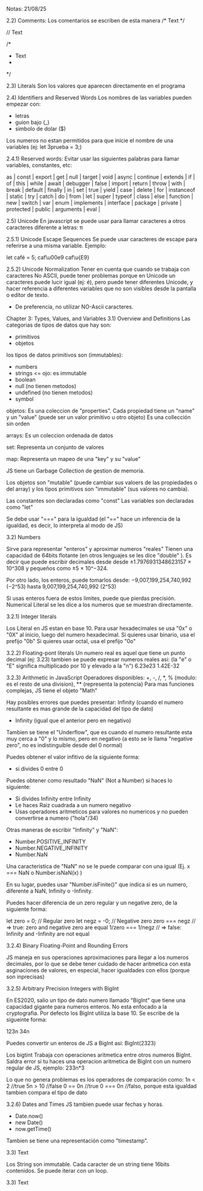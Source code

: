 Notas: 21/08/25

2.2) Comments:
Los comentarios se escriben de esta manera
/* Text */

// Text

/* 
 * Text
 *
 */

 2.3) Literals
 Son los valores que aparecen directamente en el programa

 2.4) Identifiers and Reserved Words
 Los nombres de las variables pueden empezar con:
 - letras
 - guion bajo (_)
 - simbolo de dolar ($)

 Los numeros no estan permitidos para que inicie el nombre de una variables (ej: let 3prueba = 3;)


2.4.1) Reserved words:
Evitar usar las siguientes palabras para llamar variables, constantes, etc:

as | const | export | get | null | target | void |
async | continue | extends | if | of | this | while |
await | debugger | false | import | return | throw | with |
break | default | finally | in | set | true | yield |
case | delete | for | instanceof | static | try |
catch | do | from | let | super | typeof |
class | else | function | new | switch | var |
enum | implements | interface | package | private | protected | public |
arguments | eval |

2.5) Unicode
En javascript se puede usar para llamar caracteres a otros caracteres diferente a letras: π 

2.5.1) Unicode Escape Sequences
Se puede usar caracteres de escape para referirse a una misma variable. Ejemplo:

let café = 5;
caf\u00e9
caf\u{E9}


2.5.2) Unicode Normalization
Tener en cuenta que cuando se trabaja con caracteres No ASCII, puede tener problemas porque en Unicode un caracteres puede lucir igual (ej: é), pero puede tener diferentes Unicode, y hacer referencia a diferentes variables que no son visibles desde la pantalla o editor de texto.
- De preferencia, no utilizar NO-Ascii caracteres.


Chapter 3: Types, Values, and Variables
3.1) Overview and Definitions
Las categorias de tipos de datos que hay son:
- primitivos
- objetos

los tipos de datos primitivos son (immutables):
- numbers
- strings <= ojo: es immutable
- boolean
- null (no tienen metodos)
- undefined (no tienen metodos)
- symbol

objetos:
 Es una coleccion de "properties". Cada propiedad tiene un "name" y un "value" (puede ser un valor primitivo u otro objeto) 
 Es una collección sin orden

arrays:
 Es un coleccion ordenada de datos

set:
 Representa un conjunto de valores

map:
 Representa un mapeo de una "key" y su "value"


JS tiene un Garbage Collection de gestion de memoria.

Los objetos son "mutable" (puede cambiar sus valoers de las propiedades o del array) y los tipos primitivos son "immutable" (sus valores no cambia).

Las constantes son declaradas como "const"
Las variables son declaradas como "let"

Se debe usar "===" para la igualdad (el "==" hace un inferencia de la igualdad, es decir, lo interpreta al modo de JS)

3.2) Numbers

Sirve para representar "enteros" y aproximar numeros "reales"
Tienen una capacidad de 64bits flotante (en otros lenguajes se les dice "double" ).
Es decir que puede escribir decimales desde desde ±1.7976931348623157 × 10^308 y pequeños como ±5 × 10^−324.

Por otro lado, los enteros, puede tomarlos desde:
−9,007,199,254,740,992 (−2^53) hasta 9,007,199,254,740,992 (2^53)

Si usas enteros fuera de estos limites, puede que pierdas precisión.
Numerical Literal se les dice a los numeros que se muestran directamente.

3.2.1) Integer literals

Los Literal en JS estan en base 10.
Para usar hexadecimales se usa "0x" o "0X" al inicio, luego del numero hexadecimal.
Si quieres usar binario, usa el prefijo "0b" 
Si quieres usar octal, usa el prefijo "0o"

3.2.2) Floating-pont literals
Un numero real es aquel que tiene un punto decimal (ej: 3.23)
tambien se puede expresar numeros reales asi:
(la "e" o "E" significa multiplicado por 10 y elevado a la "n")
6.23e23
1.42E-32

3.2.3) Arithmetic in JavaScript
Operadores disponibles:
+, -, /, *, % (modulo: es el resto de una division), ** (representa la potencia)
Para mas funciones complejas, JS tiene el objeto "Math"

Hay posibles errores que puedes presentar:
  Infinity (cuando el numero resultante es mas grande de la capacidad del tipo de dato)
  - Infinity (igual que el anterior pero en negativo)

Tambien se tiene el "Underflow", que es cuando el numero resultante esta muy cerca a "0" y lo mismo, pero en negativo (a esto se le llama "negative zero", no es indistinguible desde del 0 normal)

Puedes obtener el valor infitivo de la siguiente forma:
- si divides 0 entre 0

Puedes obtener como resultado "NaN" (Not a Number) si haces lo siguiente:
- Si divides Infinity entre Infinity
- Le haces Raiz cuadrada a un numero negativo
- Usas operadores aritmeticos para valores no numericos y no pueden convertirse a numero ("hola"/34)

Otras maneras de escribir "Infinity" y "NaN":
- Number.POSITIVE_INFINITY
- Number.NEGATIVE_INFINITY
- Number.NaN

Una caracteristica de "NaN" no se le puede comparar con una igual (Ej. x === NaN  o  Number.isNaN(x) )

En su lugar, puedes usar "Number.isFinite()" que indica si es un numero, diferente a NaN, Infinity o -Infinity.

Puedes hacer diferencia de un zero regular y un negative zero, de la siguiente forma:

let zero = 0; // Regular zero
let negz = -0; // Negative zero
zero === negz // => true: zero and negative zero are equal
1/zero === 1/negz // => false: Infinity and -Infinity are not equal

3.2.4) Binary Floating-Point and Rounding Errors

JS maneja en sus operaciones aproximaciones para llegar a los numeros decimales, por lo que se debe tener cuidado de hacer aritmetica con esta asginaciones de valores, en especial, hacer igualdades con ellos (porque son inprecisas)

3.2.5) Arbitrary Precision Integers with BigInt

En ES2020, salio un tipo de dato numero llamado "BigInt" que tiene una capacidad gigante para numeros enteros. No esta enfocado a la cryptografia.
Por defecto los BigInt utiliza la base 10.
Se escribe de la sigueinte forma:

123n
34n

Puedes convertir un enteros de JS a BigInt asi:
BigInt(2323)

Los bigtint Trabaja con operaciones aritmetica entre otros numeros BigInt.
Saldra error si tu haces una operacion aritmetica de BigInt con un numero regular de JS, ejemplo:
233n*3

Lo que no genera problemas es los operadores de comparación como:
1n < 2 //true
5n > 10 //false
0 == 0n //true
0 === 0n //falso, porque esta igualdad tambien compara el tipo de dato


3.2.6) Dates and Times
JS tambien puede usar fechas y horas. 
- Date.now()
- new Date()
- now.getTime()

Tambien se tiene una representación como "timestamp".

3.3) Text

Los String son immutable.
Cada caracter de un string tiene 16bits contenidos.
Se puede iterar con un loop.

3.3) Text